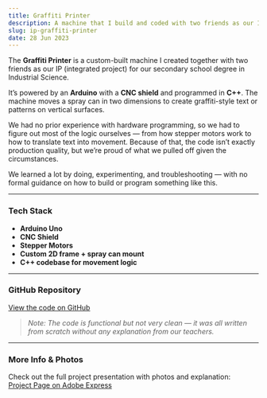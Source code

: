 ```yaml
---
title: Graffiti Printer
description: A machine that I build and coded with two friends as our IP for our secondary school degree in Industrial Science.
slug: ip-graffiti-printer
date: 28 Jun 2023
---
```

The **Graffiti Printer** is a custom-built machine I created together with two friends as our IP (integrated project) for our secondary school degree in Industrial Science.

It’s powered by an **Arduino** with a **CNC shield** and programmed in **C++**. The machine moves a spray can in two dimensions to create graffiti-style text or patterns on vertical surfaces.

We had no prior experience with hardware programming, so we had to figure out most of the logic ourselves — from how stepper motors work to how to translate text into movement. Because of that, the code isn’t exactly production quality, but we’re proud of what we pulled off given the circumstances.

We learned a lot by doing, experimenting, and troubleshooting — with no formal guidance on how to build or program something like this.

---

### Tech Stack
- **Arduino Uno**
- **CNC Shield**
- **Stepper Motors**
- **Custom 2D frame + spray can mount**
- **C++ codebase for movement logic**

---

### GitHub Repository
[View the code on GitHub](https://github.com/leec0/gip)

> _Note: The code is functional but not very clean — it was all written from scratch without any explanation from our teachers._

---

### More Info & Photos
Check out the full project presentation with photos and explanation:  
[Project Page on Adobe Express](https://express.adobe.com/page/BPjASvIJSXq0G/)